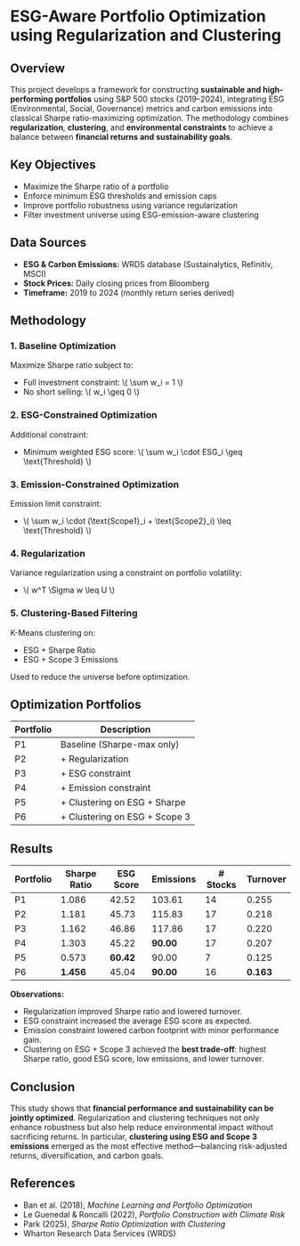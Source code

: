 
# ESG-Aware Portfolio Optimization using Regularization and Clustering

## Overview

This project develops a framework for constructing **sustainable and high-performing portfolios** using S&P 500 stocks (2019–2024), integrating ESG (Environmental, Social, Governance) metrics and carbon emissions into classical Sharpe ratio-maximizing optimization. The methodology combines **regularization**, **clustering**, and **environmental constraints** to achieve a balance between **financial returns and sustainability goals**.

## Key Objectives

- Maximize the Sharpe ratio of a portfolio
- Enforce minimum ESG thresholds and emission caps
- Improve portfolio robustness using variance regularization
- Filter investment universe using ESG-emission-aware clustering

## Data Sources

- **ESG & Carbon Emissions:** WRDS database (Sustainalytics, Refinitiv, MSCI)
- **Stock Prices:** Daily closing prices from Bloomberg
- **Timeframe:** 2019 to 2024 (monthly return series derived)

## Methodology

### 1. Baseline Optimization

Maximize Sharpe ratio subject to:
- Full investment constraint: \\( \\sum w_i = 1 \\)
- No short selling: \\( w_i \\geq 0 \\)

### 2. ESG-Constrained Optimization

Additional constraint:
- Minimum weighted ESG score: \\( \\sum w_i \\cdot ESG_i \\geq \\text{Threshold} \\)

### 3. Emission-Constrained Optimization

Emission limit constraint:
- \\( \\sum w_i \\cdot (\\text{Scope1}_i + \\text{Scope2}_i) \\leq \\text{Threshold} \\)

### 4. Regularization

Variance regularization using a constraint on portfolio volatility:
- \\( w^T \\Sigma w \\leq U \\)

### 5. Clustering-Based Filtering

K-Means clustering on:
- ESG + Sharpe Ratio
- ESG + Scope 3 Emissions

Used to reduce the universe before optimization.

## Optimization Portfolios

| Portfolio | Description |
|----------|-------------|
| P1 | Baseline (Sharpe-max only) |
| P2 | + Regularization |
| P3 | + ESG constraint |
| P4 | + Emission constraint |
| P5 | + Clustering on ESG + Sharpe |
| P6 | + Clustering on ESG + Scope 3 |

## Results

| Portfolio | Sharpe Ratio | ESG Score | Emissions | # Stocks | Turnover |
|----------|--------------|-----------|-----------|----------|----------|
| P1 | 1.086 | 42.52 | 103.61 | 14 | 0.255 |
| P2 | 1.181 | 45.73 | 115.83 | 17 | 0.218 |
| P3 | 1.162 | 46.86 | 117.86 | 17 | 0.220 |
| P4 | 1.303 | 45.22 | **90.00** | 17 | 0.207 |
| P5 | 0.573 | **60.42** | 90.00 | 7 | 0.125 |
| P6 | **1.456** | 45.04 | **90.00** | 16 | **0.163** |

**Observations:**

- Regularization improved Sharpe ratio and lowered turnover.
- ESG constraint increased the average ESG score as expected.
- Emission constraint lowered carbon footprint with minor performance gain.
- Clustering on ESG + Scope 3 achieved the **best trade-off**: highest Sharpe ratio, good ESG score, low emissions, and lower turnover.

## Conclusion

This study shows that **financial performance and sustainability can be jointly optimized**. Regularization and clustering techniques not only enhance robustness but also help reduce environmental impact without sacrificing returns. In particular, **clustering using ESG and Scope 3 emissions** emerged as the most effective method—balancing risk-adjusted returns, diversification, and carbon goals.

## References

- Ban et al. (2018), *Machine Learning and Portfolio Optimization*
- Le Guenedal & Roncalli (2022), *Portfolio Construction with Climate Risk*
- Park (2025), *Sharpe Ratio Optimization with Clustering*
- Wharton Research Data Services (WRDS)
